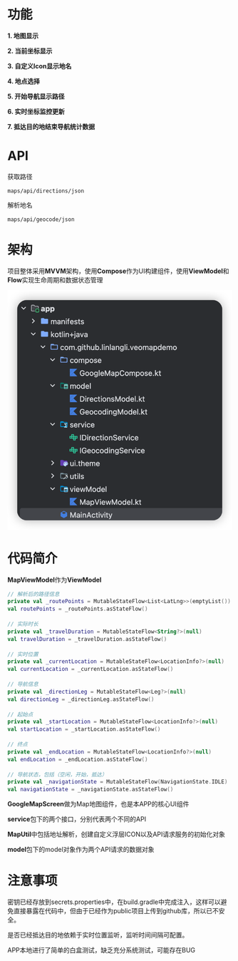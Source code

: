 # 功能

**1. 地图显示**

**2. 当前坐标显示**

**3. 自定义Icon显示地名**

**4. 地点选择**

**5. 开始导航显示路径**

**6. 实时坐标监控更新**

**7. 抵达目的地结束导航统计数据**

# API

获取路径

```
maps/api/directions/json
```

解析地名

```
maps/api/geocode/json
```

# 架构

项目整体采用**MVVM**架构，使用**Compose**作为UI构建组件，使用**ViewModel**和**Flow**实现生命周期和数据状态管理

![项目包结构.png](%E9%A1%B9%E7%9B%AE%E5%8C%85%E7%BB%93%E6%9E%84.png)

# 代码简介

**MapViewModel**作为**ViewModel**

```kotlin
// 解析后的路径信息
private val _routePoints = MutableStateFlow<List<LatLng>>(emptyList())  
val routePoints = _routePoints.asStateFlow()  

// 实际时长
private val _travelDuration = MutableStateFlow<String?>(null)  
val travelDuration = _travelDuration.asStateFlow()  

// 实时位置
private val _currentLocation = MutableStateFlow<LocationInfo?>(null)  
val currentLocation = _currentLocation.asStateFlow()  

// 导航信息
private val _directionLeg = MutableStateFlow<Leg?>(null)  
val directionLeg = _directionLeg.asStateFlow()  

// 起始点
private val _startLocation = MutableStateFlow<LocationInfo?>(null)  
val startLocation = _startLocation.asStateFlow()  

// 终点
private val _endLocation = MutableStateFlow<LocationInfo?>(null)  
val endLocation = _endLocation.asStateFlow()

// 导航状态，包括（空闲，开始，抵达）
private val _navigationState = MutableStateFlow(NavigationState.IDLE)  
val navigationState = _navigationState.asStateFlow()
```

**GoogleMapScreen**做为Map地图组件，也是本APP的核心UI组件

**service**包下的两个接口，分别代表两个不同的API

**MapUtil**中包括地址解析，创建自定义浮层ICON以及API请求服务的初始化对象

**model**包下的model对象作为两个API请求的数据对象

# 注意事项

密钥已经存放到secrets.properties中，在build.gradle中完成注入，这样可以避免直接暴露在代码中，但由于已经作为public项目上传到github库，所以已不安全。

是否已经抵达目的地依赖于实时位置监听，监听时间间隔可配置。

APP本地进行了简单的白盒测试，缺乏充分系统测试，可能存在BUG